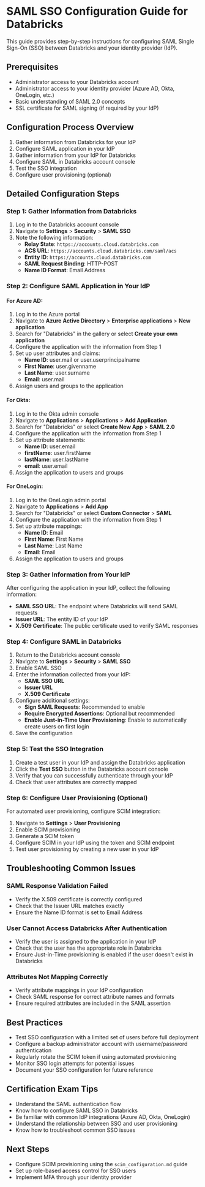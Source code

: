 # SAML SSO Configuration Guide for Databricks

This guide provides step-by-step instructions for configuring SAML Single Sign-On (SSO) between Databricks and your identity provider (IdP).

## Prerequisites

- Administrator access to your Databricks account
- Administrator access to your identity provider (Azure AD, Okta, OneLogin, etc.)
- Basic understanding of SAML 2.0 concepts
- SSL certificate for SAML signing (if required by your IdP)

## Configuration Process Overview

1. Gather information from Databricks for your IdP
2. Configure SAML application in your IdP
3. Gather information from your IdP for Databricks
4. Configure SAML in Databricks account console
5. Test the SSO integration
6. Configure user provisioning (optional)

## Detailed Configuration Steps

### Step 1: Gather Information from Databricks

1. Log in to the Databricks account console
2. Navigate to **Settings** > **Security** > **SAML SSO**
3. Note the following information:
   - **Relay State**: `https://accounts.cloud.databricks.com`
   - **ACS URL**: `https://accounts.cloud.databricks.com/saml/acs`
   - **Entity ID**: `https://accounts.cloud.databricks.com`
   - **SAML Request Binding**: HTTP-POST
   - **Name ID Format**: Email Address

### Step 2: Configure SAML Application in Your IdP

#### For Azure AD:

1. Log in to the Azure portal
2. Navigate to **Azure Active Directory** > **Enterprise applications** > **New application**
3. Search for "Databricks" in the gallery or select **Create your own application**
4. Configure the application with the information from Step 1
5. Set up user attributes and claims:
   - **Name ID**: user.mail or user.userprincipalname
   - **First Name**: user.givenname
   - **Last Name**: user.surname
   - **Email**: user.mail
6. Assign users and groups to the application

#### For Okta:

1. Log in to the Okta admin console
2. Navigate to **Applications** > **Applications** > **Add Application**
3. Search for "Databricks" or select **Create New App** > **SAML 2.0**
4. Configure the application with the information from Step 1
5. Set up attribute statements:
   - **Name ID**: user.email
   - **firstName**: user.firstName
   - **lastName**: user.lastName
   - **email**: user.email
6. Assign the application to users and groups

#### For OneLogin:

1. Log in to the OneLogin admin portal
2. Navigate to **Applications** > **Add App**
3. Search for "Databricks" or select **Custom Connector** > **SAML**
4. Configure the application with the information from Step 1
5. Set up attribute mappings:
   - **Name ID**: Email
   - **First Name**: First Name
   - **Last Name**: Last Name
   - **Email**: Email
6. Assign the application to users and groups

### Step 3: Gather Information from Your IdP

After configuring the application in your IdP, collect the following information:

- **SAML SSO URL**: The endpoint where Databricks will send SAML requests
- **Issuer URL**: The entity ID of your IdP
- **X.509 Certificate**: The public certificate used to verify SAML responses

### Step 4: Configure SAML in Databricks

1. Return to the Databricks account console
2. Navigate to **Settings** > **Security** > **SAML SSO**
3. Enable SAML SSO
4. Enter the information collected from your IdP:
   - **SAML SSO URL**
   - **Issuer URL**
   - **X.509 Certificate**
5. Configure additional settings:
   - **Sign SAML Requests**: Recommended to enable
   - **Require Encrypted Assertions**: Optional but recommended
   - **Enable Just-in-Time User Provisioning**: Enable to automatically create users on first login
6. Save the configuration

### Step 5: Test the SSO Integration

1. Create a test user in your IdP and assign the Databricks application
2. Click the **Test SSO** button in the Databricks account console
3. Verify that you can successfully authenticate through your IdP
4. Check that user attributes are correctly mapped

### Step 6: Configure User Provisioning (Optional)

For automated user provisioning, configure SCIM integration:

1. Navigate to **Settings** > **User Provisioning**
2. Enable SCIM provisioning
3. Generate a SCIM token
4. Configure SCIM in your IdP using the token and SCIM endpoint
5. Test user provisioning by creating a new user in your IdP

## Troubleshooting Common Issues

### SAML Response Validation Failed

- Verify the X.509 certificate is correctly configured
- Check that the Issuer URL matches exactly
- Ensure the Name ID format is set to Email Address

### User Cannot Access Databricks After Authentication

- Verify the user is assigned to the application in your IdP
- Check that the user has the appropriate role in Databricks
- Ensure Just-in-Time provisioning is enabled if the user doesn't exist in Databricks

### Attributes Not Mapping Correctly

- Verify attribute mappings in your IdP configuration
- Check SAML response for correct attribute names and formats
- Ensure required attributes are included in the SAML assertion

## Best Practices

- Test SSO configuration with a limited set of users before full deployment
- Configure a backup administrator account with username/password authentication
- Regularly rotate the SCIM token if using automated provisioning
- Monitor SSO login attempts for potential issues
- Document your SSO configuration for future reference

## Certification Exam Tips

- Understand the SAML authentication flow
- Know how to configure SAML SSO in Databricks
- Be familiar with common IdP integrations (Azure AD, Okta, OneLogin)
- Understand the relationship between SSO and user provisioning
- Know how to troubleshoot common SSO issues

## Next Steps

- Configure SCIM provisioning using the `scim_configuration.md` guide
- Set up role-based access control for SSO users
- Implement MFA through your identity provider
